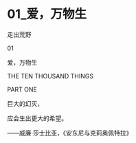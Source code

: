 # 01_爱，万物生

走出荒野

01

爱，万物生

THE TEN THOUSAND THINGS

PART ONE

巨大的幻灭，

应会生出更大的希望。

——威廉·莎士比亚，《安东尼与克莉奥佩特拉》